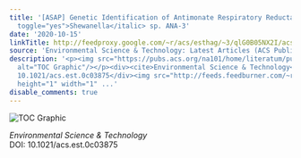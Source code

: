 ```yaml
---
title: '[ASAP] Genetic Identification of Antimonate Respiratory Reductase in <italic
  toggle="yes">Shewanella</italic> sp. ANA-3'
date: '2020-10-15'
linkTitle: http://feedproxy.google.com/~r/acs/esthag/~3/qlG0B05NX2I/acs.est.0c03875
source: 'Environmental Science & Technology: Latest Articles (ACS Publications)'
description: '<p><img src="https://pubs.acs.org/na101/home/literatum/publisher/achs/journals/content/esthag/0/esthag.ahead-of-print/acs.est.0c03875/20201015/images/medium/es0c03875_0007.gif"
  alt="TOC Graphic"/></p><div><cite>Environmental Science & Technology</cite></div><div>DOI:
  10.1021/acs.est.0c03875</div><img src="http://feeds.feedburner.com/~r/acs/esthag/~4/qlG0B05NX2I"
  height="1" width="1" ...'
disable_comments: true
---
```

<p><img src="https://pubs.acs.org/na101/home/literatum/publisher/achs/journals/content/esthag/0/esthag.ahead-of-print/acs.est.0c03875/20201015/images/medium/es0c03875_0007.gif" alt="TOC Graphic"/></p><div><cite>Environmental Science & Technology</cite></div><div>DOI: 10.1021/acs.est.0c03875</div><img src="http://feeds.feedburner.com/~r/acs/esthag/~4/qlG0B05NX2I" height="1" width="1" ...